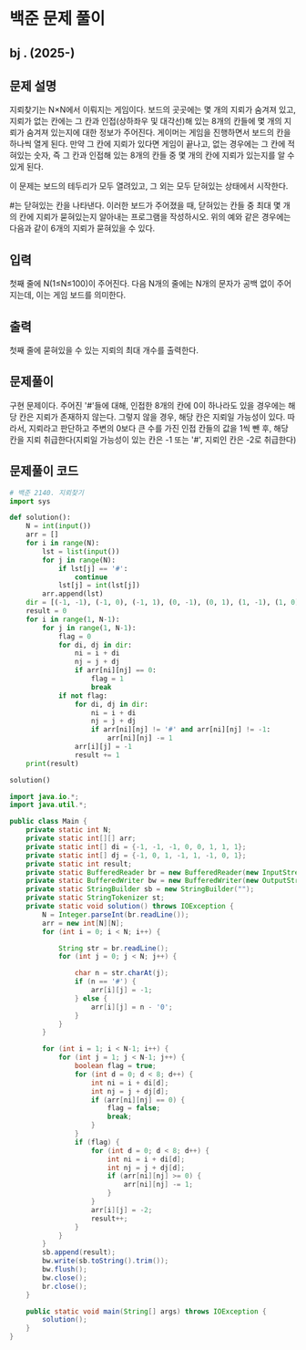 # 백준 문제 풀이

## bj . (2025-)

## 문제 설명

지뢰찾기는 N×N에서 이뤄지는 게임이다. 보드의 곳곳에는 몇 개의 지뢰가 숨겨져 있고, 지뢰가 없는 칸에는 그 칸과 인접(상하좌우 및 대각선)해 있는 8개의 칸들에 몇 개의 지뢰가 숨겨져 있는지에 대한 정보가 주어진다. 게이머는 게임을 진행하면서 보드의 칸을 하나씩 열게 된다. 만약 그 칸에 지뢰가 있다면 게임이 끝나고, 없는 경우에는 그 칸에 적혀있는 숫자, 즉 그 칸과 인접해 있는 8개의 칸들 중 몇 개의 칸에 지뢰가 있는지를 알 수 있게 된다.

이 문제는 보드의 테두리가 모두 열려있고, 그 외는 모두 닫혀있는 상태에서 시작한다.

#는 닫혀있는 칸을 나타낸다. 이러한 보드가 주어졌을 때, 닫혀있는 칸들 중 최대 몇 개의 칸에 지뢰가 묻혀있는지 알아내는 프로그램을 작성하시오. 위의 예와 같은 경우에는 다음과 같이 6개의 지뢰가 묻혀있을 수 있다.

## 입력

첫째 줄에 N(1≤N≤100)이 주어진다. 다음 N개의 줄에는 N개의 문자가 공백 없이 주어지는데, 이는 게임 보드를 의미한다.

## 출력

첫째 줄에 묻혀있을 수 있는 지뢰의 최대 개수를 출력한다.

## 문제풀이

구현 문제이다. 주어진 '#'들에 대해, 인접한 8개의 칸에 0이 하나라도 있을 경우에는 해당 칸은 지뢰가 존재하지 않는다. 그렇지 않을 경우, 해당 칸은 지뢰일 가능성이 있다. 따라서, 지뢰라고 판단하고 주변의 0보다 큰 수를 가진 인접 칸들의 값을 1씩 뺀 후, 해당 칸을 지뢰 취급한다(지뢰일 가능성이 있는 칸은 -1 또는 '#', 지뢰인 칸은 -2로 취급한다)

## 문제풀이 코드

```python
# 백준 2140. 지뢰찾기
import sys

def solution():
    N = int(input())
    arr = []
    for i in range(N):
        lst = list(input())
        for j in range(N):
            if lst[j] == '#':
                continue
            lst[j] = int(lst[j])
        arr.append(lst)
    dir = [(-1, -1), (-1, 0), (-1, 1), (0, -1), (0, 1), (1, -1), (1, 0), (1, 1)]
    result = 0
    for i in range(1, N-1):
        for j in range(1, N-1):
            flag = 0
            for di, dj in dir:
                ni = i + di
                nj = j + dj
                if arr[ni][nj] == 0:
                    flag = 1
                    break
            if not flag:
                for di, dj in dir:
                    ni = i + di
                    nj = j + dj
                    if arr[ni][nj] != '#' and arr[ni][nj] != -1:
                        arr[ni][nj] -= 1
                arr[i][j] = -1
                result += 1
    print(result)

solution()
```

```java
import java.io.*;
import java.util.*;

public class Main {
    private static int N;
    private static int[][] arr;
    private static int[] di = {-1, -1, -1, 0, 0, 1, 1, 1};
    private static int[] dj = {-1, 0, 1, -1, 1, -1, 0, 1};
    private static int result;
    private static BufferedReader br = new BufferedReader(new InputStreamReader(System.in));
    private static BufferedWriter bw = new BufferedWriter(new OutputStreamWriter(System.out));
    private static StringBuilder sb = new StringBuilder("");
    private static StringTokenizer st;
    private static void solution() throws IOException {
        N = Integer.parseInt(br.readLine());
        arr = new int[N][N];
        for (int i = 0; i < N; i++) {

            String str = br.readLine();
            for (int j = 0; j < N; j++) {

                char n = str.charAt(j);
                if (n == '#') {
                    arr[i][j] = -1;
                } else {
                    arr[i][j] = n - '0';
                }
            }
        }

        for (int i = 1; i < N-1; i++) {
            for (int j = 1; j < N-1; j++) {
                boolean flag = true;
                for (int d = 0; d < 8; d++) {
                    int ni = i + di[d];
                    int nj = j + dj[d];
                    if (arr[ni][nj] == 0) {
                        flag = false;
                        break;
                    }
                }
                if (flag) {
                    for (int d = 0; d < 8; d++) {
                        int ni = i + di[d];
                        int nj = j + dj[d];
                        if (arr[ni][nj] >= 0) {
                            arr[ni][nj] -= 1;
                        }
                    }
                    arr[i][j] = -2;
                    result++;
                }
            }
        }
        sb.append(result);
        bw.write(sb.toString().trim());
        bw.flush();
        bw.close();
        br.close();
    }

    public static void main(String[] args) throws IOException {
        solution();
    }
}
```
